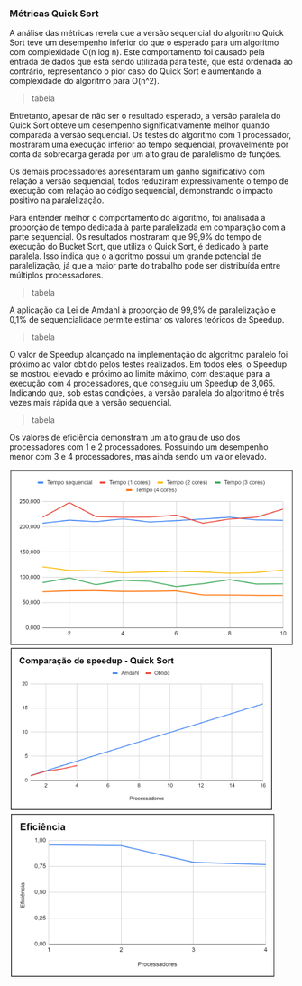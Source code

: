 ### Métricas Quick Sort

A análise das métricas revela que a versão sequencial do algoritmo Quick Sort teve um desempenho inferior do que o esperado para um algoritmo com complexidade O(n log n). Este comportamento foi causado pela entrada de dados que está sendo utilizada para teste, que está ordenada ao contrário, representando o pior caso do Quick Sort e aumentando a complexidade do algoritmo para O(n^2).

> tabela

Entretanto, apesar de não ser o resultado esperado, a versão paralela do Quick Sort obteve um desempenho significativamente melhor quando comparada à versão sequencial. Os testes do algoritmo com 1 processador, mostraram uma execução inferior ao tempo sequencial, provavelmente por conta da sobrecarga gerada por um alto grau de paralelismo de funções. 

Os demais processadores apresentaram um ganho significativo com relação à versão sequencial, todos reduziram expressivamente o tempo de execução com relação ao código sequencial, demonstrando o impacto positivo na paralelização.

Para entender melhor o comportamento do algoritmo, foi analisada a proporção de tempo dedicada à parte paralelizada em comparação com a parte sequencial. Os resultados mostraram que 99,9% do tempo de execução do Bucket Sort, que utiliza o Quick Sort, é dedicado à parte paralela. Isso indica que o algoritmo possui um grande potencial de paralelização, já que a maior parte do trabalho pode ser distribuída entre múltiplos processadores.

> tabela

A aplicação da Lei de Amdahl à proporção de 99,9% de paralelização e 0,1% de sequencialidade permite estimar os valores teóricos de Speedup.

> tabela

O valor de Speedup alcançado na implementação do algoritmo paralelo foi próximo ao valor obtido pelos testes realizados. Em todos eles, o Speedup se mostrou elevado e próximo ao limite máximo, com destaque para a execução com 4 processadores, que conseguiu um Speedup de 3,065. Indicando que, sob estas condições, a versão paralela do algoritmo é três vezes mais rápida que a versão sequencial.

> tabela

Os valores de eficiência demonstram um alto grau de uso dos processadores com 1 e 2 processadores. Possuindo um desempenho menor com 3 e 4 processadores, mas ainda sendo um valor elevado.

<img src="https://github.com/jcampolim/bucket-sort/blob/main/assets/tempo-execucao/quicksort.png" alt="Gráfico do tempo de execução do Quick Sort">

<img src="https://github.com/jcampolim/bucket-sort/blob/main/assets/speedup/quicksort.png" alt="Gráfico do cálculo de Speedup do Quick Sort">

<img src="https://github.com/jcampolim/bucket-sort/blob/main/assets/eficiencia/quicksort.png" alt="Gráfico do cálculo de eficiência do Quick Sort">